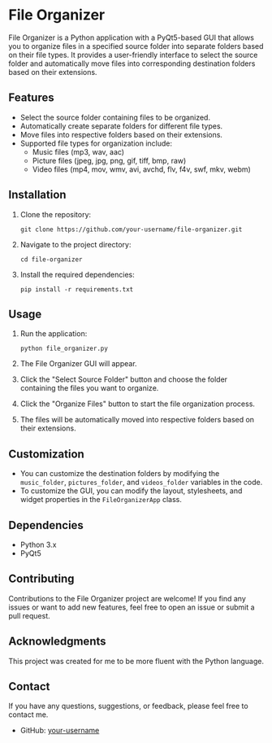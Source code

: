# File Organizer

File Organizer is a Python application with a PyQt5-based GUI that allows you to organize files in a specified source folder into separate folders based on their file types. It provides a user-friendly interface to select the source folder and automatically move files into corresponding destination folders based on their extensions.

## Features

- Select the source folder containing files to be organized.
- Automatically create separate folders for different file types.
- Move files into respective folders based on their extensions.
- Supported file types for organization include:
  - Music files (mp3, wav, aac)
  - Picture files (jpeg, jpg, png, gif, tiff, bmp, raw)
  - Video files (mp4, mov, wmv, avi, avchd, flv, f4v, swf, mkv, webm)

## Installation

1. Clone the repository:
   ```
   git clone https://github.com/your-username/file-organizer.git
   ```
   
2. Navigate to the project directory:
   ```
   cd file-organizer
   ```

3. Install the required dependencies:
   ```
   pip install -r requirements.txt
   ```

## Usage

1. Run the application:
   ```
   python file_organizer.py
   ```

2. The File Organizer GUI will appear.

3. Click the "Select Source Folder" button and choose the folder containing the files you want to organize.

4. Click the "Organize Files" button to start the file organization process.

5. The files will be automatically moved into respective folders based on their extensions.

## Customization

- You can customize the destination folders by modifying the `music_folder`, `pictures_folder`, and `videos_folder` variables in the code.
- To customize the GUI, you can modify the layout, stylesheets, and widget properties in the `FileOrganizerApp` class.

## Dependencies

- Python 3.x
- PyQt5


## Contributing

Contributions to the File Organizer project are welcome! If you find any issues or want to add new features, feel free to open an issue or submit a pull request.

## Acknowledgments

This project was created for me to be more fluent with the Python language.

## Contact

If you have any questions, suggestions, or feedback, please feel free to contact me.

- GitHub: [your-username](https://github.com/your-username)